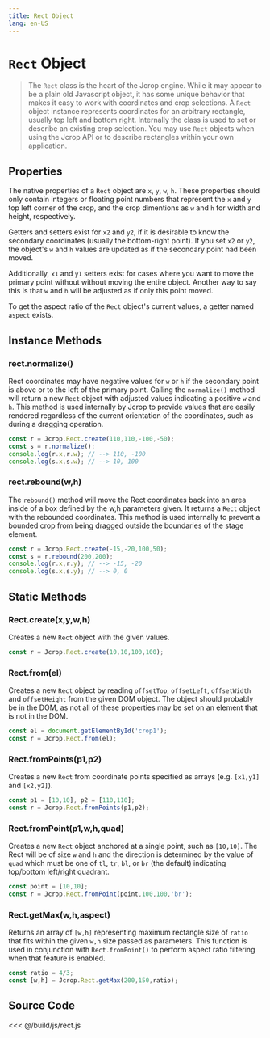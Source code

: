 ```yaml
---
title: Rect Object
lang: en-US
---
```


# `Rect` Object

> The `Rect` class is the heart of the Jcrop engine. While it may appear to
> be a plain old Javascript object, it has some unique behavior that makes
> it easy to work with coordinates and crop selections. A `Rect` object
> instance represents coordinates for an arbitrary rectangle, usually
> top left and bottom right. Internally the class is used to set or
> describe an existing crop selection. You may use `Rect` objects when
> using the Jcrop API or to describe rectangles within your own application.

## Properties

The native properties of a `Rect` object are `x`, `y`, `w`, `h`. These
properties should only contain integers or floating point numbers that
represent the `x` and `y` top left corner of the crop, and the crop
dimentions as `w` and `h` for width and height, respectively.

Getters and setters exist for `x2` and `y2`, if it is desirable to
know the secondary coordinates (usually the bottom-right point). If
you set `x2` or `y2`, the object's `w` and `h` values are updated as
if the secondary point had been moved.

Additionally, `x1` and `y1` setters exist for cases where you want
to move the primary point without without moving the entire object.
Another way to say this is that `w` and `h` will be adjusted as if
only this point moved.

To get the aspect ratio of the `Rect` object's current values,
a getter named `aspect` exists.

## Instance Methods

### rect.normalize()

Rect coordinates may have negative values for `w` or `h` if the
secondary point is above or to the left of the primary point.
Calling the `normalize()` method will return a new `Rect` object
with adjusted values indicating a positive `w` and `h`. This method
is used internally by Jcrop to provide values that are easily
rendered regardless of the current orientation of the coordinates,
such as during a dragging operation.

```js
const r = Jcrop.Rect.create(110,110,-100,-50);
const s = r.normalize();
console.log(r.x,r.w); // --> 110, -100
console.log(s.x,s.w); // --> 10, 100
```

### rect.rebound(w,h)

The `rebound()` method will move the Rect coordinates back into an
area inside of a box defined by the w,h parameters given. It returns
a `Rect` object with the rebounded coordinates. This method is used
internally to prevent a bounded crop from being dragged outside the
boundaries of the stage element.

```js
const r = Jcrop.Rect.create(-15,-20,100,50);
const s = r.rebound(200,200);
console.log(r.x,r.y); // --> -15, -20
console.log(s.x,s.y); // --> 0, 0
```

## Static Methods

### Rect.create(x,y,w,h)

Creates a new `Rect` object with the given values.

```js
const r = Jcrop.Rect.create(10,10,100,100);
```

### Rect.from(el)

Creates a new `Rect` object by reading `offsetTop`, `offsetLeft`, 
`offsetWidth` and `offsetHeight` from the given DOM object. The
object should probably be in the DOM, as not all of these properties
may be set on an element that is not in the DOM.

```js
const el = document.getElementById('crop1');
const r = Jcrop.Rect.from(el);
```

### Rect.fromPoints(p1,p2)

Creates a new `Rect` from coordinate points specified as arrays
(e.g. `[x1,y1]` and `[x2,y2]`).

```js
const p1 = [10,10], p2 = [110,110];
const r = Jcrop.Rect.fromPoints(p1,p2);
```

### Rect.fromPoint(p1,w,h,quad)

Creates a new `Rect` object anchored at a single point, such as `[10,10]`.
The Rect will be of size `w` and `h` and the direction is determined
by the value of `quad` which must be one of `tl`, `tr`, `bl`, or `br`
(the default) indicating top/bottom left/right quadrant.

```js
const point = [10,10];
const r = Jcrop.Rect.fromPoint(point,100,100,'br');
```

### Rect.getMax(w,h,aspect)

Returns an array of `[w,h]` representing maximum rectangle size
of `ratio` that fits within the given `w,h` size passed as parameters.
This function is used in conjunction with `Rect.fromPoint()` to
perform aspect ratio filtering when that feature is enabled.

```js
const ratio = 4/3;
const [w,h] = Jcrop.Rect.getMax(200,150,ratio);
```

## Source Code

<<< @/build/js/rect.js
